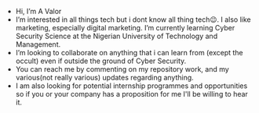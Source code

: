 - Hi, I’m A Valor
- I’m interested in all things tech but i dont know all thing tech😉. I also like marketing, especially digital marketing.
  I’m currently learning Cyber Security Science at the Nigerian University of Technology and Management.
- I’m looking to collaborate on anything that i can learn from (except the occult) even if outside the ground of Cyber Security.
- You can reach me by commenting on my repository work, and my various(not really various) updates regarding anything.
- I am also looking for potential internship programmes and opportunities so if you or your company has a proposition for me I'll be willing to hear it.
